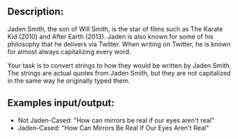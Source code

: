 ## Description:
Jaden Smith, the son of Will Smith, is the star of films such as The Karate Kid (2010) and After Earth (2013). Jaden is also known for some of his philosophy that he delivers via Twitter. When writing on Twitter, he is known for almost always capitalizing every word.

Your task is to convert strings to how they would be written by Jaden Smith. The strings are actual quotes from Jaden Smith, but they are not capitalized in the same way he originally typed them.

## Examples input/output:
- Not Jaden-Cased: "How can mirrors be real if our eyes aren't real"
- Jaden-Cased:     "How Can Mirrors Be Real If Our Eyes Aren't Real"